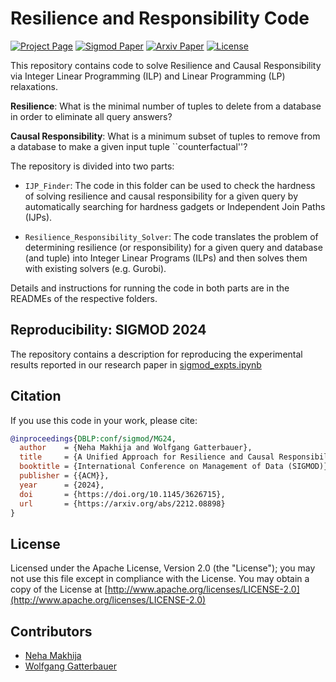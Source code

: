 # Resilience and Responsibility Code

[![Project Page](https://img.shields.io/badge/Project%20Page-blue.svg)](https://northeastern-datalab.github.io/unified-reverse-data-management/)
[![Sigmod Paper](https://img.shields.io/badge/Paper-SIGMOD24-blue.svg)](https://doi.org/10.1145/3626715)
[![Arxiv Paper](https://img.shields.io/badge/Paper-arXiv-blue.svg)](https://arxiv.org/abs/2212.08898)
[![License](https://img.shields.io/badge/License-Apache%202.0-orange.svg)](https://opensource.org/licenses/Apache-2.0)

This repository contains code to solve Resilience and Causal Responsibility via Integer Linear Programming (ILP) and Linear Programming (LP) relaxations.

**Resilience**: What is the minimal number of tuples to delete from a database in order to eliminate all query answers?

**Causal Responsibility**: What is a minimum subset of tuples to remove from a database to make a given input tuple ``counterfactual''?

The repository is divided into two parts:
-  ``IJP_Finder``: The code in this folder can be used to check the hardness of solving resilience and causal responsibility for a given query by automatically searching for hardness gadgets or Independent Join Paths (IJPs).

- ``Resilience_Responsibility_Solver``: The code translates the problem of determining resilience (or responsibility) for a given query and database (and tuple) into Integer Linear Programs (ILPs) and then solves them with existing solvers (e.g. Gurobi).

Details and instructions for running the code in both parts are in the READMEs of the respective folders.

## Reproducibility: SIGMOD 2024

The repository contains a description for reproducing the experimental results reported in our research paper in [sigmod_expts.ipynb](Resilience_Responsibility_Solver/expt/expt_plots/sigmod_expts.ipynb)

## Citation
If you use this code in your work, please cite: 
```bibtex
@inproceedings{DBLP:conf/sigmod/MG24,
  author    = {Neha Makhija and Wolfgang Gatterbauer},
  title     = {A Unified Approach for Resilience and Causal Responsibility with Integer Linear Programming (ILP) and LP Relaxations},
  booktitle = {International Conference on Management of Data (SIGMOD)},
  publisher = {{ACM}},
  year      = {2024},
  doi       = {https://doi.org/10.1145/3626715},
  url       = {https://arxiv.org/abs/2212.08898}
}
```

## License
Licensed under the Apache License, Version 2.0 (the "License");
you may not use this file except in compliance with the License.
You may obtain a copy of the License at [http://www.apache.org/licenses/LICENSE-2.0](http://www.apache.org/licenses/LICENSE-2.0)

## Contributors
- [Neha Makhija](https://nehamakhija.github.io/)
- [Wolfgang Gatterbauer](http://gatterbauer.name)